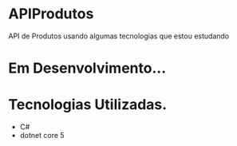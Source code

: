 # APIProdutos
API de Produtos  usando algumas tecnologias que estou estudando


# Em Desenvolvimento...

# Tecnologias Utilizadas.
- C#
- dotnet core 5
